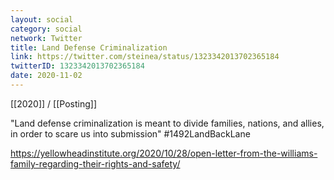 ```yaml
---
layout: social
category: social
network: Twitter
title: Land Defense Criminalization
link: https://twitter.com/steinea/status/1323342013702365184
twitterID: 1323342013702365184
date: 2020-11-02
---
```


[[2020]] / [[Posting]]

"Land defense criminalization is meant to divide families, nations, and allies, in order to scare us into submission" #1492LandBackLane

<https://yellowheadinstitute.org/2020/10/28/open-letter-from-the-williams-family-regarding-their-rights-and-safety/>
